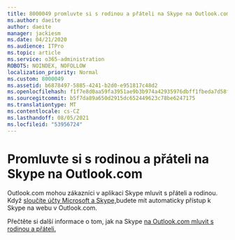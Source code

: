 ```yaml
---
title: 8000049 promluvte si s rodinou a přáteli na Skype na Outlook.com
ms.author: daeite
author: daeite
manager: jackiesm
ms.date: 04/21/2020
ms.audience: ITPro
ms.topic: article
ms.service: o365-administration
ROBOTS: NOINDEX, NOFOLLOW
localization_priority: Normal
ms.custom: 8000049
ms.assetid: b6878497-5885-4241-b2d0-e951817c48d2
ms.openlocfilehash: f1f7e8d0aa59fa3951ae9b3b974a42935976dbff1fbeda7d58fcc52bb39de98a
ms.sourcegitcommit: b5f7da89a650d2915dc652449623c78be6247175
ms.translationtype: MT
ms.contentlocale: cs-CZ
ms.lasthandoff: 08/05/2021
ms.locfileid: "53956724"
---
```

# <a name="talk-to-family-and-friends-on-skype-in-outlookcom"></a>Promluvte si s rodinou a přáteli na Skype na Outlook.com

Outlook.com mohou zákazníci v aplikaci Skype mluvit s přáteli a rodinou. Když [sloučíte účty Microsoft a Skype,](https://go.microsoft.com/fwlink/p/?linkid=2001101&amp;clcid=0x409)budete mít automaticky přístup k Skype na webu v Outlook.com.
  
Přečtěte si další informace o tom, jak na Skype [na Outlook.com mluvit s rodinou a přáteli.](https://go.microsoft.com/fwlink/p/?linkid=2001407&amp;clcid=0x409)
  

